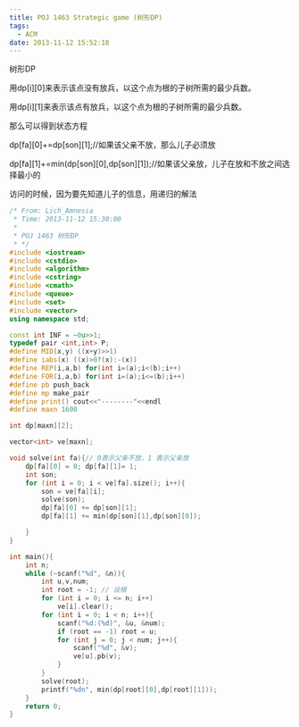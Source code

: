 ```yaml
---
title: POJ 1463 Strategic game (树形DP)
tags:
  - ACM
date: 2013-11-12 15:52:18
---
```


树形DP

用dp[i][0]来表示该点没有放兵，以这个点为根的子树所需的最少兵数。

用dp[i][1]来表示该点有放兵，以这个点为根的子树所需的最少兵数。

那么可以得到状态方程

dp[fa][0]+=dp[son][1];//如果该父亲不放，那么儿子必须放

dp[fa][1]+=min(dp[son][0],dp[son][1]);//如果该父亲放，儿子在放和不放之间选择最小的

访问的时候，因为要先知道儿子的信息，用递归的解法

 

 

```cpp
/* From: Lich_Amnesia
 * Time: 2013-11-12 15:30:00
 *
 * POJ 1463 树形DP
 * */
#include <iostream>
#include <cstdio>
#include <algorithm>
#include <cstring>
#include <cmath>
#include <queue>
#include <set>
#include <vector>
using namespace std;

const int INF = ~0u>>1;
typedef pair <int,int> P;
#define MID(x,y) ((x+y)>>1)
#define iabs(x) ((x)>0?(x):-(x))
#define REP(i,a,b) for(int i=(a);i<(b);i++)
#define FOR(i,a,b) for(int i=(a);i<=(b);i++)
#define pb push_back
#define mp make_pair
#define print() cout<<"--------"<<endl
#define maxn 1600

int dp[maxn][2];

vector<int> ve[maxn];

void solve(int fa){// 0表示父亲不放，1 表示父亲放
	dp[fa][0] = 0; dp[fa][1]= 1;
	int son;
	for (int i = 0; i < ve[fa].size(); i++){
		son = ve[fa][i];
		solve(son);
		dp[fa][0] += dp[son][1];
		dp[fa][1] += min(dp[son][1],dp[son][0]);

	}
}

int main(){
	int n;
	while (~scanf("%d", &n)){
		int u,v,num;
		int root = -1; // 设根
		for (int i = 0; i <= n; i++)
			ve[i].clear();
		for (int i = 0; i < n; i++){
			scanf("%d:(%d)", &u, &num);
			if (root == -1) root = u;
			for (int j = 0; j < num; j++){
				scanf("%d", &v);
				ve[u].pb(v);
			}
		}
		solve(root);
		printf("%dn", min(dp[root][0],dp[root][1]));
	}
	return 0;
}
```

	 